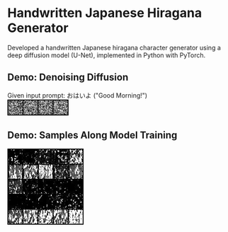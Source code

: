 # Handwritten Japanese Hiragana Generator
Developed a handwritten Japanese hiragana character generator using a deep diffusion model (U-Net), implemented in Python with PyTorch.

## Demo: Denoising Diffusion
Given input prompt: おはいよ ("Good Morning!")  
![Denoising Diffusion](https://github.com/CrashedBboy/Hiragana-Image-Generator/blob/main/demo_imgs/goodmorning_denoising.gif?raw=true)

## Demo: Samples Along Model Training
![Samples Along Model Training](https://github.com/CrashedBboy/Hiragana-Image-Generator/blob/main/demo_imgs/training_samples_merged.gif?raw=true)

